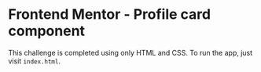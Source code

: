 # Frontend Mentor - Profile card component

This challenge is completed using only HTML and CSS. To run the app, just visit `index.html`.